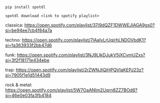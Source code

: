 
`pip install spotdl`

`spotdl download <link to spotify playlist>`

classica:
https://open.spotify.com/playlist/37i9dQZF1DWWEJlAGA9gs0?si=be94ee7cb4f84a7a

techno:
https://open.spotify.com/playlist/7lAaIyLrUqirhLNDOVbdK1?si=fa363933f2bb47d6

funk:
https://open.spotify.com/playlist/3NJ9LIkDJukV5jXCvmUZxs?si=3f2f18171e434ebe

trap:
https://open.spotify.com/playlist/2rZWNJtQiHPQVIaKEPJ23z?si=7905f1e1d51443d9

rock & metal:
https://open.spotify.com/playlist/5W7OaANlm2Uqrn8ZZ7BOd6?si=46e0e03fa3fb4184
